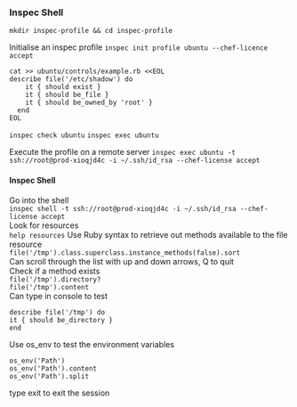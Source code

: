 ### Inspec Shell
`mkdir inspec-profile && cd inspec-profile`

Initialise an inspec profile
`inspec init profile ubuntu --chef-licence accept`

```
cat >> ubuntu/controls/example.rb <<EOL
describe file('/etc/shadow') do
    it { should exist }
    it { should be_file }
    it { should be_owned_by 'root' }
  end
EOL
```

`inspec check ubuntu`
`inspec exec ubuntu`

Execute the profile on a remote server
`inspec exec ubuntu -t ssh://root@prod-xioqjd4c -i ~/.ssh/id_rsa --chef-license accept`

#### Inspec Shell
Go into the shell  
`inspec shell -t ssh://root@prod-xioqjd4c -i ~/.ssh/id_rsa --chef-license accept`  
Look for resources  
`help resources`
Use Ruby syntax to retrieve out methods available to the file resource   
`file('/tmp').class.superclass.instance_methods(false).sort`  
Can scroll through the list with up and down arrows, Q to quit  
Check if a method exists  
`file('/tmp').directory?`  
`file('/tmp').content`  
Can type in console to test
```
describe file('/tmp') do
it { should be_directory }
end
```
Use os_env to test the environment variables
```
os_env('Path')
os_env('Path').content
os_env('Path').split
```
type exit to exit the session

